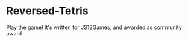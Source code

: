 # Reversed-Tetris
Play the [game](http://changbenny.github.io/Reversed-Tetris/)!
It's written for JS13Games, and awarded as community award.

